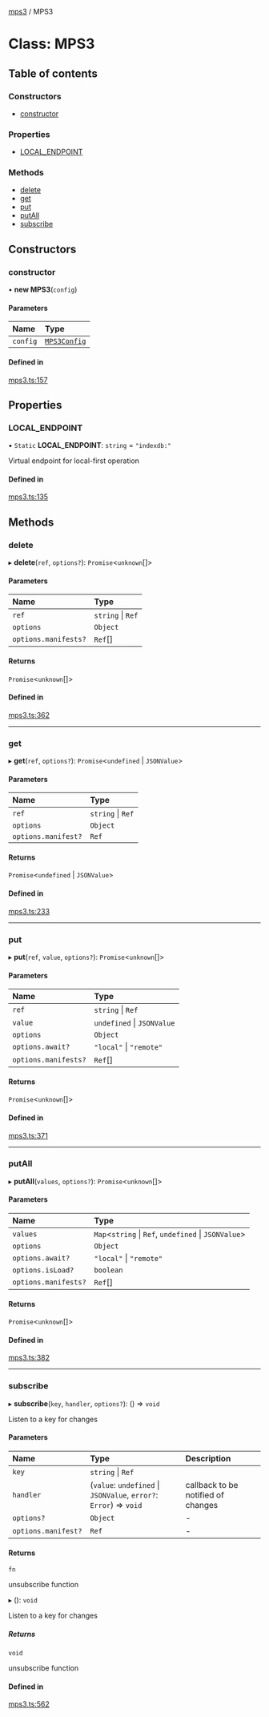 [mps3](../API.md) / MPS3

# Class: MPS3

## Table of contents

### Constructors

- [constructor](MPS3.md#constructor)

### Properties

- [LOCAL\_ENDPOINT](MPS3.md#local_endpoint)

### Methods

- [delete](MPS3.md#delete)
- [get](MPS3.md#get)
- [put](MPS3.md#put)
- [putAll](MPS3.md#putall)
- [subscribe](MPS3.md#subscribe)

## Constructors

### constructor

• **new MPS3**(`config`)

#### Parameters

| Name | Type |
| :------ | :------ |
| `config` | [`MPS3Config`](../interfaces/MPS3Config.md) |

#### Defined in

[mps3.ts:157](https://github.com/endpointservices/mps3/blob/93bced7/src/mps3.ts#L157)

## Properties

### LOCAL\_ENDPOINT

▪ `Static` **LOCAL\_ENDPOINT**: `string` = `"indexdb:"`

Virtual endpoint for local-first operation

#### Defined in

[mps3.ts:135](https://github.com/endpointservices/mps3/blob/93bced7/src/mps3.ts#L135)

## Methods

### delete

▸ **delete**(`ref`, `options?`): `Promise`<`unknown`[]\>

#### Parameters

| Name | Type |
| :------ | :------ |
| `ref` | `string` \| `Ref` |
| `options` | `Object` |
| `options.manifests?` | `Ref`[] |

#### Returns

`Promise`<`unknown`[]\>

#### Defined in

[mps3.ts:362](https://github.com/endpointservices/mps3/blob/93bced7/src/mps3.ts#L362)

___

### get

▸ **get**(`ref`, `options?`): `Promise`<`undefined` \| `JSONValue`\>

#### Parameters

| Name | Type |
| :------ | :------ |
| `ref` | `string` \| `Ref` |
| `options` | `Object` |
| `options.manifest?` | `Ref` |

#### Returns

`Promise`<`undefined` \| `JSONValue`\>

#### Defined in

[mps3.ts:233](https://github.com/endpointservices/mps3/blob/93bced7/src/mps3.ts#L233)

___

### put

▸ **put**(`ref`, `value`, `options?`): `Promise`<`unknown`[]\>

#### Parameters

| Name | Type |
| :------ | :------ |
| `ref` | `string` \| `Ref` |
| `value` | `undefined` \| `JSONValue` |
| `options` | `Object` |
| `options.await?` | ``"local"`` \| ``"remote"`` |
| `options.manifests?` | `Ref`[] |

#### Returns

`Promise`<`unknown`[]\>

#### Defined in

[mps3.ts:371](https://github.com/endpointservices/mps3/blob/93bced7/src/mps3.ts#L371)

___

### putAll

▸ **putAll**(`values`, `options?`): `Promise`<`unknown`[]\>

#### Parameters

| Name | Type |
| :------ | :------ |
| `values` | `Map`<`string` \| `Ref`, `undefined` \| `JSONValue`\> |
| `options` | `Object` |
| `options.await?` | ``"local"`` \| ``"remote"`` |
| `options.isLoad?` | `boolean` |
| `options.manifests?` | `Ref`[] |

#### Returns

`Promise`<`unknown`[]\>

#### Defined in

[mps3.ts:382](https://github.com/endpointservices/mps3/blob/93bced7/src/mps3.ts#L382)

___

### subscribe

▸ **subscribe**(`key`, `handler`, `options?`): () => `void`

Listen to a key for changes

#### Parameters

| Name | Type | Description |
| :------ | :------ | :------ |
| `key` | `string` \| `Ref` |  |
| `handler` | (`value`: `undefined` \| `JSONValue`, `error?`: `Error`) => `void` | callback to be notified of changes |
| `options?` | `Object` | - |
| `options.manifest?` | `Ref` | - |

#### Returns

`fn`

unsubscribe function

▸ (): `void`

Listen to a key for changes

##### Returns

`void`

unsubscribe function

#### Defined in

[mps3.ts:562](https://github.com/endpointservices/mps3/blob/93bced7/src/mps3.ts#L562)
